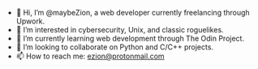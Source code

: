 - 👋 Hi, I’m @maybeZion, a web developer currently freelancing through Upwork.
- 👀 I’m interested in cybersecurity, Unix, and classic roguelikes.
- 🌱 I’m currently learning web development through The Odin Project.
- 💞️ I’m looking to collaborate on Python and C/C++ projects.
- 📫 How to reach me: ezion@protonmail.com
